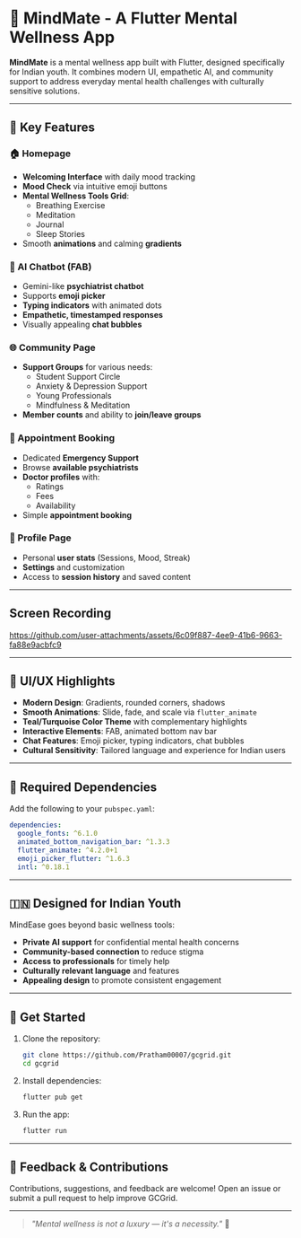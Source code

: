 

# 🌿 MindMate - A Flutter Mental Wellness App

**MindMate** is a mental wellness app built with Flutter, designed specifically for Indian youth. It combines modern UI, empathetic AI, and community support to address everyday mental health challenges with culturally sensitive solutions.

---

## 🌟 Key Features

### 🏠 Homepage
- **Welcoming Interface** with daily mood tracking
- **Mood Check** via intuitive emoji buttons
- **Mental Wellness Tools Grid**:
  - Breathing Exercise
  - Meditation
  - Journal
  - Sleep Stories
- Smooth **animations** and calming **gradients**

### 💬 AI Chatbot (FAB)
- Gemini-like **psychiatrist chatbot**
- Supports **emoji picker**
- **Typing indicators** with animated dots
- **Empathetic, timestamped responses**
- Visually appealing **chat bubbles**

### 🌐 Community Page
- **Support Groups** for various needs:
  - Student Support Circle
  - Anxiety & Depression Support
  - Young Professionals
  - Mindfulness & Meditation
- **Member counts** and ability to **join/leave groups**

### 📅 Appointment Booking
- Dedicated **Emergency Support**
- Browse **available psychiatrists**
- **Doctor profiles** with:
  - Ratings
  - Fees
  - Availability
- Simple **appointment booking**

### 👤 Profile Page
- Personal **user stats** (Sessions, Mood, Streak)
- **Settings** and customization
- Access to **session history** and saved content

---
## Screen Recording



https://github.com/user-attachments/assets/6c09f887-4ee9-41b6-9663-fa88e9acbfc9


---

## 🎨 UI/UX Highlights

- **Modern Design**: Gradients, rounded corners, shadows
- **Smooth Animations**: Slide, fade, and scale via `flutter_animate`
- **Teal/Turquoise Color Theme** with complementary highlights
- **Interactive Elements**: FAB, animated bottom nav bar
- **Chat Features**: Emoji picker, typing indicators, chat bubbles
- **Cultural Sensitivity**: Tailored language and experience for Indian users

---

## 📱 Required Dependencies

Add the following to your `pubspec.yaml`:

```yaml
dependencies:
  google_fonts: ^6.1.0
  animated_bottom_navigation_bar: ^1.3.3
  flutter_animate: ^4.2.0+1
  emoji_picker_flutter: ^1.6.3
  intl: ^0.18.1
````

---



## 🇮🇳 Designed for Indian Youth

MindEase goes beyond basic wellness tools:

* **Private AI support** for confidential mental health concerns
* **Community-based connection** to reduce stigma
* **Access to professionals** for timely help
* **Culturally relevant language** and features
* **Appealing design** to promote consistent engagement

---

## 🚀 Get Started

1. Clone the repository:

   ```bash
   git clone https://github.com/Pratham00007/gcgrid.git
   cd gcgrid
   ```

2. Install dependencies:

   ```bash
   flutter pub get
   ```

3. Run the app:

   ```bash
   flutter run
   ```

---

## 📧 Feedback & Contributions

Contributions, suggestions, and feedback are welcome! Open an issue or submit a pull request to help improve GCGrid.

---



> *"Mental wellness is not a luxury — it's a necessity."* 💚


